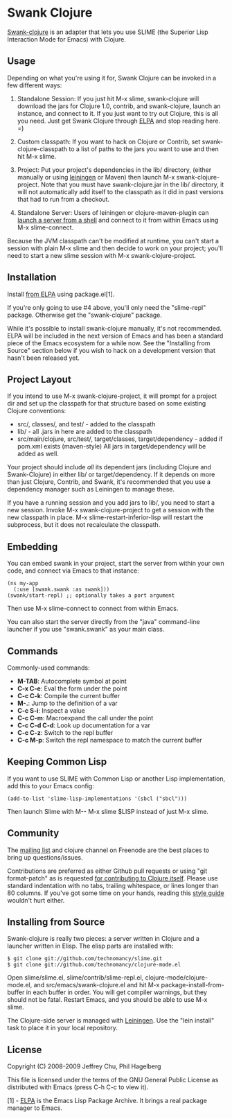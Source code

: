 # Swank Clojure

[Swank-clojure](http://github.com/technomancy/swank-clojure) is an
adapter that lets you use SLIME (the Superior Lisp Interaction Mode
for Emacs) with Clojure.

## Usage

Depending on what you're using it for, Swank Clojure can be invoked in
a few different ways:
        
1. Standalone Session: If you just hit M-x slime, swank-clojure will
   download the jars for Clojure 1.0, contrib, and swank-clojure,
   launch an instance, and connect to it. If you just want to try out
   Clojure, this is all you need. Just get Swank Clojure through
   [ELPA](http://tromey.com/elpa) and stop reading here. =)

2. Custom classpath: If you want to hack on Clojure or Contrib, set
   swank-clojure-classpath to a list of paths to the jars you want to
   use and then hit M-x slime.

3. Project: Put your project's dependencies in the lib/ directory,
   (either manually or using
   [leiningen](http://github.com/technomancy/leiningen) or Maven) then
   launch M-x swank-clojure-project. Note that you must have
   swank-clojure.jar in the lib/ directory, it will not automatically
   add itself to the classpath as it did in past versions that had to
   run from a checkout.

4. Standalone Server: Users of leiningen or clojure-maven-plugin can
   [launch a server from a
   shell](http://wiki.github.com/technomancy/leiningen/emacs-integration)
   and connect to it from within Emacs using M-x slime-connect.

Because the JVM classpath can't be modified at runtime, you can't
start a session with plain M-x slime and then decide to work on your
project; you'll need to start a new slime session with M-x
swank-clojure-project.

## Installation

Install [from ELPA](http://tromey.com/elpa) using package.el[1].

If you're only going to use #4 above, you'll only need the
"slime-repl" package. Otherwise get the "swank-clojure" package.

While it's possible to install swank-clojure manually, it's not
recommended. ELPA will be included in the next version of Emacs and
has been a standard piece of the Emacs ecosystem for a while
now. See the "Installing from Source" section below if you wish to
hack on a development version that hasn't been released yet.

## Project Layout

If you intend to use M-x swank-clojure-project, it will prompt for a
project dir and set up the classpath for that structure based on some
existing Clojure conventions:

* src/, classes/, and test/ - added to the classpath
* lib/ - all .jars in here are added to the classpath
* src/main/clojure, src/test/, target/classes, 
  target/dependency - added if pom.xml exists (maven-style)
  All jars in target/dependency will be added as well.

Your project should include *all* its dependent jars (including
Clojure and Swank-Clojure) in either lib/ or target/dependency. If it
depends on more than just Clojure, Contrib, and Swank, it's
recommended that you use a dependency manager such as Leiningen to
manage these.

If you have a running session and you add jars to lib/, you need to
start a new session. Invoke M-x swank-clojure-project to get a session
with the new classpath in place. M-x slime-restart-inferior-lisp will
restart the subprocess, but it does not recalculate the classpath.

## Embedding

You can embed swank in your project, start the server from within your
own code, and connect via Emacs to that instance:

    (ns my-app
      (:use [swank.swank :as swank]))
    (swank/start-repl) ;; optionally takes a port argument

Then use M-x slime-connect to connect from within Emacs.

You can also start the server directly from the "java" command-line
launcher if you use "swank.swank" as your main class.

## Commands

Commonly-used commands:

* **M-TAB**: Autocomplete symbol at point
* **C-x C-e**: Eval the form under the point
* **C-c C-k**: Compile the current buffer
* **M-.**: Jump to the definition of a var
* **C-c S-i**: Inspect a value
* **C-c C-m**: Macroexpand the call under the point
* **C-c C-d C-d**: Look up documentation for a var
* **C-c C-z**: Switch to the repl buffer
* **C-c M-p**: Switch the repl namespace to match the current buffer

## Keeping Common Lisp

If you want to use SLIME with Common Lisp or another Lisp
implementation, add this to your Emacs config:

    (add-to-list 'slime-lisp-implementations '(sbcl ("sbcl")))

Then launch Slime with M-- M-x slime $LISP instead of just M-x slime.

## Community

The [mailing list](http://groups.google.com/group/swank-clojure) and
clojure channel on Freenode are the best places to bring up
questions/issues.

Contributions are preferred as either Github pull requests or using
"git format-patch" as is requested [for contributing to Clojure
itself](http://clojure.org/patches). Please use standard indentation
with no tabs, trailing whitespace, or lines longer than 80 columns. If
you've got some time on your hands, reading this [style
guide](http://mumble.net/~campbell/scheme/style.txt) wouldn't hurt
either.

## Installing from Source

Swank-clojure is really two pieces: a server written in Clojure and a
launcher written in Elisp. The elisp parts are installed with:

    $ git clone git://github.com/technomancy/slime.git
    $ git clone git://github.com/technomancy/clojure-mode.el

Open slime/slime.el, slime/contrib/slime-repl.el,
clojure-mode/clojure-mode.el, and src/emacs/swank-clojure.el and hit
M-x package-install-from-buffer in each buffer in order. You will get
compiler warnings, but they should not be fatal. Restart Emacs, and
you should be able to use M-x slime.

The Clojure-side server is managed with
[Leiningen](http://github.com/technomancy/leiningen). Use the "lein
install" task to place it in your local repository.

## License

Copyright (C) 2008-2009 Jeffrey Chu, Phil Hagelberg

This file is licensed under the terms of the GNU General Public
License as distributed with Emacs (press C-h C-c to view it).

[1] - [ELPA](http://tromey.com/elpa/install.html) is the Emacs Lisp
  Package Archive. It brings a real package manager to Emacs.

